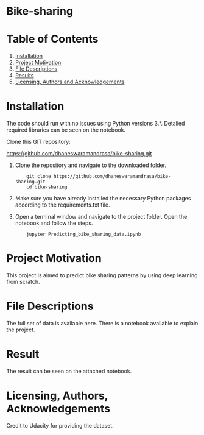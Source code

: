 # Bike-sharing

# Table of Contents

1. [Installation](#ins)
2. [Project Motivation](#pro)
3. [File Descriptions](#fil)
4. [Results](#res)
5. [Licensing, Authors and Acknowledgements](#lic)

<a name="ins"></a>
# Installation

The code should run with no issues using Python versions 3.*. Detailed required libraries can be seen on the notebook.

Clone this GIT repository:

https://github.com/dhaneswaramandrasa/bike-sharing.git


1. Clone the repository and navigate to the downloaded folder.
	
	```	
		git clone https://github.com/dhaneswaramandrasa/bike-sharing.git
		cd bike-sharing
	```
2. Make sure you have already installed the necessary Python packages according to the requirements.txt file.
3. Open a terminal window and navigate to the project folder. Open the notebook and follow the steps.
	
	```
		jupyter Predicting_bike_sharing_data.ipynb
	```

<a name="pro"></a>
# Project Motivation

This project is aimed to predict bike sharing patterns by using deep learning from scratch.

<a name="fil"></a>
# File Descriptions

The full set of data is available here. There is a notebook available to explain the project.

<a name="res"></a>
# Result
The result can be seen on the attached notebook.

<a name="lic"></a>
# Licensing, Authors, Acknowledgements

Credit to Udacity for providing the dataset.
